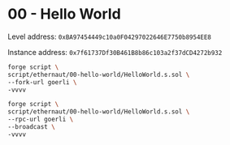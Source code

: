 # 00 - Hello World

Level address: `0xBA97454449c10a0F04297022646E7750b8954EE8`

Instance address: `0x7f61737Df30B461B8b86c103a2f37dCD4272b932`

```sh
forge script \
script/ethernaut/00-hello-world/HelloWorld.s.sol \
--fork-url goerli \
-vvvv
```

```sh
forge script \
script/ethernaut/00-hello-world/HelloWorld.s.sol \
--rpc-url goerli \
--broadcast \
-vvvv
```
